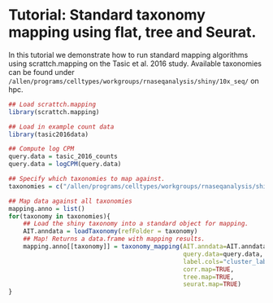 # Tutorial: Standard taxonomy mapping using flat, tree and Seurat.

In this tutorial we demonstrate how to run standard mapping algorithms using scrattch.mapping on the Tasic et al. 2016 study. Available taxonomies can be found under `/allen/programs/celltypes/workgroups/rnaseqanalysis/shiny/10x_seq/` on hpc.

```R
## Load scrattch.mapping
library(scrattch.mapping)

## Load in example count data
library(tasic2016data)

## Compute log CPM
query.data = tasic_2016_counts
query.data = logCPM(query.data)

## Specify which taxonomies to map against.
taxonomies = c("/allen/programs/celltypes/workgroups/rnaseqanalysis/shiny/10x_seq/tasic_2016")

## Map data against all taxonomies
mapping.anno = list()
for(taxonomy in taxonomies){
    ## Load the shiny taxonomy into a standard object for mapping.
    AIT.anndata = loadTaxonomy(refFolder = taxonomy)
    ## Map! Returns a data.frame with mapping results.
    mapping.anno[[taxonomy]] = taxonomy_mapping(AIT.anndata=AIT.anndata, 
                                                query.data=query.data, 
                                                label.cols="cluster_label", ## Which obs in AIT.anndata contain annotations to map. E.g. "class", "subclass", etc.
                                                corr.map=TRUE, 
                                                tree.map=TRUE, 
                                                seurat.map=TRUE)
}
```
